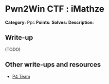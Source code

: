 # Pwn2Win CTF : iMathze

**Category:** Ppc
**Points:**
**Solves:**
**Description:**



## Write-up

(TODO)

## Other write-ups and resources

* [P4 Team](https://github.com/p4-team/ctf/tree/master/2016-03-26-pwn2win/imathz)
